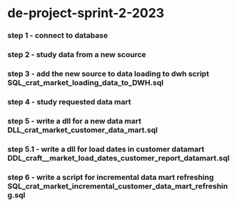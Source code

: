 # de-project-sprint-2-2023

### step 1 - connect to database

### step 2 - study data from a new scource

### step 3 - add the new source to data loading to dwh script SQL_crat_market_loading_data_to_DWH.sql

### step 4 - study requested data mart

### step 5 - write a dll for a new data mart DLL_crat_market_customer_data_mart.sql

### step 5.1 - write a dll for load dates in customer datamart DDL_craft\_\_market_load_dates_customer_report_datamart.sql

### step 6 - write a script for incremental data mart refreshing SQL_crat_market_incremental_customer_data_mart_refreshing.sql
